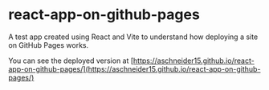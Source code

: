 # react-app-on-github-pages
 A test app created using React and Vite to understand how deploying a site on GitHub Pages works.

You can see the deployed version at [https://aschneider15.github.io/react-app-on-github-pages/](https://aschneider15.github.io/react-app-on-github-pages/)
